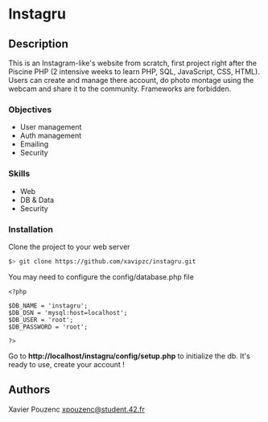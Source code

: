 # Instagru

## Description

This is an Instagram-like's website from scratch, first project right after the Piscine PHP
(2 intensive weeks to learn PHP, SQL, JavaScript, CSS, HTML).
Users can create and manage there account, do photo montage using the webcam and share it to the community.
Frameworks are forbidden.

### Objectives

* User management
* Auth management
* Emailing
* Security

### Skills

* Web
* DB & Data
* Security

### Installation

Clone the project to your web server

``` bash
$> git clone https://github.com/xavipzc/instagru.git
```

You may need to configure the config/database.php file

```
<?php

$DB_NAME = 'instagru';
$DB_DSN = 'mysql:host=localhost';
$DB_USER = 'root';
$DB_PASSWORD = 'root';

?>
```

Go to **http://localhost/instagru/config/setup.php** to initialize the db.
It's ready to use, create your account !

## Authors

Xavier Pouzenc
xpouzenc@student.42.fr
